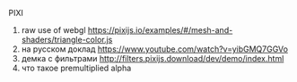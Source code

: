 PIXI

1. raw use of webgl https://pixijs.io/examples/#/mesh-and-shaders/triangle-color.js
2. на русском доклад https://www.youtube.com/watch?v=yibGMQ7GGVo
3. демка с фильтрами http://filters.pixijs.download/dev/demo/index.html
4. что такое premultiplied alpha

